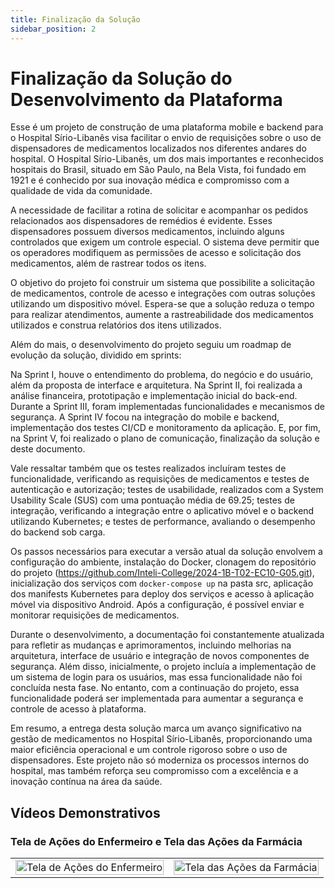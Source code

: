 ```yaml
---
title: Finalização da Solução
sidebar_position: 2
---
```


# Finalização da Solução do Desenvolvimento da Plataforma


Esse é um projeto de construção de uma plataforma mobile e backend para o Hospital Sírio-Libanês visa facilitar o envio de requisições sobre o uso de dispensadores de medicamentos localizados nos diferentes andares do hospital. O Hospital Sírio-Libanês, um dos mais importantes e reconhecidos hospitais do Brasil, situado em São Paulo, na Bela Vista, foi fundado em 1921 e é conhecido por sua inovação médica e compromisso com a qualidade de vida da comunidade.

A necessidade de facilitar a rotina de solicitar e acompanhar os pedidos relacionados aos dispensadores de remédios é evidente. Esses dispensadores possuem diversos medicamentos, incluindo alguns controlados que exigem um controle especial. O sistema deve permitir que os operadores modifiquem as permissões de acesso e solicitação dos medicamentos, além de rastrear todos os itens.

O objetivo do projeto foi construir um sistema que possibilite a solicitação de medicamentos, controle de acesso e integrações com outras soluções utilizando um dispositivo móvel. Espera-se que a solução reduza o tempo para realizar atendimentos, aumente a rastreabilidade dos medicamentos utilizados e construa relatórios dos itens utilizados.

Além do mais, o desenvolvimento do projeto seguiu um roadmap de evolução da solução, dividido em sprints:

Na Sprint I, houve o entendimento do problema, do negócio e do usuário, além da proposta de interface e arquitetura. Na Sprint II, foi realizada a análise financeira, prototipação e implementação inicial do back-end. Durante a Sprint III, foram implementadas funcionalidades e mecanismos de segurança. A Sprint IV focou na integração do mobile e backend, implementação dos testes CI/CD e monitoramento da aplicação. E, por fim, na Sprint V, foi realizado o plano de comunicação, finalização da solução e deste documento.

Vale ressaltar também que os testes realizados incluíram testes de funcionalidade, verificando as requisições de medicamentos e testes de autenticação e autorização; testes de usabilidade, realizados com a System Usability Scale (SUS) com uma pontuação média de 69.25; testes de integração, verificando a integração entre o aplicativo móvel e o backend utilizando Kubernetes; e testes de performance, avaliando o desempenho do backend sob carga.

Os passos necessários para executar a versão atual da solução envolvem a configuração do ambiente, instalação do Docker, clonagem do repositório do projeto (https://github.com/Inteli-College/2024-1B-T02-EC10-G05.git), inicialização dos serviços com `docker-compose up` na pasta src, aplicação dos manifests Kubernetes para deploy dos serviços e acesso à aplicação móvel via dispositivo Android. Após a configuração, é possível enviar e monitorar requisições de medicamentos.

Durante o desenvolvimento, a documentação foi constantemente atualizada para refletir as mudanças e aprimoramentos, incluindo melhorias na arquitetura, interface de usuário e integração de novos componentes de segurança. Além disso, inicialmente, o projeto incluía a implementação de um sistema de login para os usuários, mas essa funcionalidade não foi concluída nesta fase. No entanto, com a continuação do projeto, essa funcionalidade poderá ser implementada para aumentar a segurança e controle de acesso à plataforma.

Em resumo, a entrega desta solução marca um avanço significativo na gestão de medicamentos no Hospital Sírio-Libanês, proporcionando uma maior eficiência operacional e um controle rigoroso sobre o uso de dispensadores. Este projeto não só moderniza os processos internos do hospital, mas também reforça seu compromisso com a excelência e a inovação contínua na área da saúde.

## Vídeos Demonstrativos

### Tela de Ações do Enfermeiro e Tela das Ações da Farmácia

<table>
  <tr>
    <td>
      <a href="https://youtube.com/shorts/nryjFrs5ZFs">
        <img src="https://img.youtube.com/vi/nryjFrs5ZFs/1.jpg" alt="Tela de Ações do Enfermeiro" style="width:100%;">
      </a>
    </td>
    <td>
      <a href="https://youtube.com/shorts/MzpbmI6T8XY">
        <img src="https://img.youtube.com/vi/MzpbmI6T8XY/1.jpg" alt="Tela das Ações da Farmácia" style="width:100%;">
      </a>
    </td>
  </tr>
</table>


